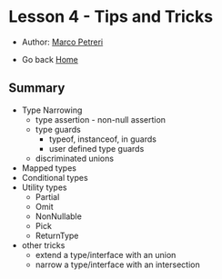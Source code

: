 # Lesson 4 - Tips and Tricks

- Author: [Marco Petreri](mailto:marco.petreri@bitrock.it)

- Go back [Home](../README.md)

## Summary

- Type Narrowing
  - type assertion - non-null assertion
  - type guards
    - typeof, instanceof, in guards
    - user defined type guards
  - discriminated unions
- Mapped types
- Conditional types
- Utility types
  - Partial
  - Omit
  - NonNullable
  - Pick
  - ReturnType
- other tricks
  - extend a type/interface with an union
  - narrow a type/interface with an intersection
